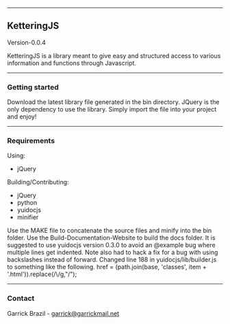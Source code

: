
___
 
## KetteringJS 

Version-0.0.4

KetteringJS is a library meant to give easy and structured access
to various information and functions through Javascript. 
 
___

### Getting started

Download the latest library file generated in the bin directory. 
JQuery is the only dependency to use the library. Simply import
the file into your project and enjoy! 

___

 
### Requirements
 
Using:
- jQuery

Building/Contributing:
- jQuery
- python
- yuidocjs
- minifier
 
Use the MAKE file to concatenate the source files and minify into the 
bin folder. Use the Build-Documentation-Website to build the docs folder. 
It is suggested to use yuidocjs version 0.3.0 to avoid an @example bug 
where multiple lines get indented. Note also had to hack a fix for a bug 
with using backslashes instead of forward. Changed line 188 in 
yuidocjs/lib/builder.js to something like the following. 
href = (path.join(base, 'classes', item + '.html')).replace(/\\/g,"/");
___
 
### Contact
 
Garrick Brazil - garrick@garrickmail.net